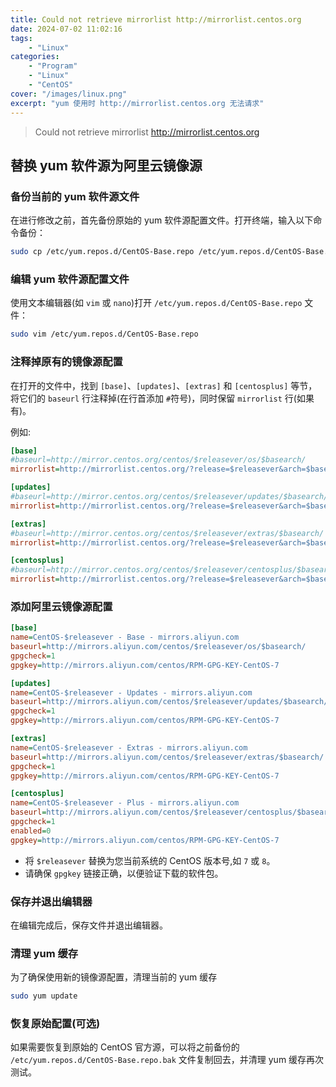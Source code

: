 ```yaml
---
title: Could not retrieve mirrorlist http://mirrorlist.centos.org
date: 2024-07-02 11:02:16
tags: 
    - "Linux"
categories:
    - "Program"
    - "Linux"
    - "CentOS"
cover: "/images/linux.png"
excerpt: "yum 使用时 http://mirrorlist.centos.org 无法请求"
---
```


> Could not retrieve mirrorlist http://mirrorlist.centos.org

## 替换 yum 软件源为阿里云镜像源

### 备份当前的 yum 软件源文件

在进行修改之前，首先备份原始的 yum 软件源配置文件。打开终端，输入以下命令备份：

```bash
sudo cp /etc/yum.repos.d/CentOS-Base.repo /etc/yum.repos.d/CentOS-Base.repo.bak
```

### 编辑 yum 软件源配置文件

使用文本编辑器(如 `vim` 或 `nano`)打开 `/etc/yum.repos.d/CentOS-Base.repo` 文件：

```bash
sudo vim /etc/yum.repos.d/CentOS-Base.repo
```

### 注释掉原有的镜像源配置

在打开的文件中，找到 `[base]`、`[updates]`、`[extras]` 和 `[centosplus]` 等节，将它们的 `baseurl` 行注释掉(在行首添加 `#`符号)，同时保留 `mirrorlist` 行(如果有)。

例如:

```ini
[base]
#baseurl=http://mirror.centos.org/centos/$releasever/os/$basearch/
mirrorlist=http://mirrorlist.centos.org/?release=$releasever&arch=$basearch&repo=os

[updates]
#baseurl=http://mirror.centos.org/centos/$releasever/updates/$basearch/
mirrorlist=http://mirrorlist.centos.org/?release=$releasever&arch=$basearch&repo=updates

[extras]
#baseurl=http://mirror.centos.org/centos/$releasever/extras/$basearch/
mirrorlist=http://mirrorlist.centos.org/?release=$releasever&arch=$basearch&repo=extras

[centosplus]
#baseurl=http://mirror.centos.org/centos/$releasever/centosplus/$basearch/
mirrorlist=http://mirrorlist.centos.org/?release=$releasever&arch=$basearch&repo=centosplus

```

### 添加阿里云镜像源配置

```ini
[base]
name=CentOS-$releasever - Base - mirrors.aliyun.com
baseurl=http://mirrors.aliyun.com/centos/$releasever/os/$basearch/
gpgcheck=1
gpgkey=http://mirrors.aliyun.com/centos/RPM-GPG-KEY-CentOS-7

[updates]
name=CentOS-$releasever - Updates - mirrors.aliyun.com
baseurl=http://mirrors.aliyun.com/centos/$releasever/updates/$basearch/
gpgcheck=1
gpgkey=http://mirrors.aliyun.com/centos/RPM-GPG-KEY-CentOS-7

[extras]
name=CentOS-$releasever - Extras - mirrors.aliyun.com
baseurl=http://mirrors.aliyun.com/centos/$releasever/extras/$basearch/
gpgcheck=1
gpgkey=http://mirrors.aliyun.com/centos/RPM-GPG-KEY-CentOS-7

[centosplus]
name=CentOS-$releasever - Plus - mirrors.aliyun.com
baseurl=http://mirrors.aliyun.com/centos/$releasever/centosplus/$basearch/
gpgcheck=1
enabled=0
gpgkey=http://mirrors.aliyun.com/centos/RPM-GPG-KEY-CentOS-7

```

* 将 `$releasever` 替换为您当前系统的 CentOS 版本号,如 `7` 或 `8`。
* 请确保 `gpgkey` 链接正确，以便验证下载的软件包。

### 保存并退出编辑器

在编辑完成后，保存文件并退出编辑器。

### 清理 yum 缓存

为了确保使用新的镜像源配置，清理当前的 yum 缓存

```bash
sudo yum update
```

### 恢复原始配置(可选)

如果需要恢复到原始的 CentOS 官方源，可以将之前备份的 `/etc/yum.repos.d/CentOS-Base.repo.bak` 文件复制回去，并清理 yum 缓存再次测试。
